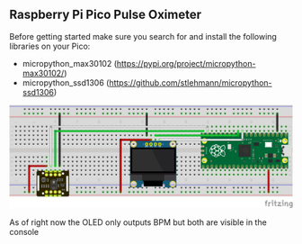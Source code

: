 ## Raspberry Pi Pico Pulse Oximeter

Before getting started make sure you search for and install the following libraries on your Pico:
* micropython_max30102 (https://pypi.org/project/micropython-max30102/)
* micropython_ssd1306 (https://github.com/stlehmann/micropython-ssd1306)

![Pulse oximeter schematic with Raspberry Pi Pico and ssd1306 OLED screen](https://github.com/dkallen78/PulseOximeter/blob/main/pico-max30102-ssd1306-breadboard.jpg)

As of right now the OLED only outputs BPM but both are visible in the console
